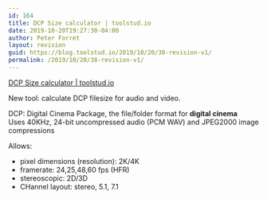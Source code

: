 ```yaml
---
id: 164
title: DCP Size calculator | toolstud.io
date: 2019-10-20T19:27:30-04:00
author: Peter Forret
layout: revision
guid: https://blog.toolstud.io/2019/10/20/38-revision-v1/
permalink: /2019/10/20/38-revision-v1/
---
```

[DCP Size calculator | toolstud.io](https://toolstud.io/video/dcpsize.php)

<div class="link_description">
  <p>
    New tool: calculate DCP filesize for audio and video.
  </p>
  
  <p>
    DCP: Digital Cinema Package, the file/folder format for <strong>digital cinema</strong><br /> Uses 40KHz, 24-bit uncompressed audio (PCM WAV) and JPEG2000 image compressions
  </p>
  
  <p>
    Allows:
  </p>
  
  <ul>
    <li>
      pixel dimensions (resolution): 2K/4K
    </li>
    <li>
      framerate: 24,25,48,60 fps (HFR)
    </li>
    <li>
      stereoscopic: 2D/3D
    </li>
    <li>
      CHannel layout: stereo, 5.1, 7.1
    </li>
  </ul>
</div>